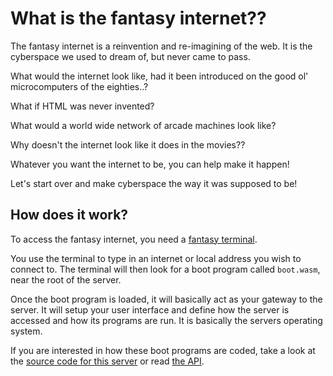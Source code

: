 What is the fantasy internet??
==============================
The fantasy internet is a reinvention and re-imagining of the web. It is the cyberspace we used to dream of, but never came to pass.

What would the internet look like, had it been introduced on the good ol' microcomputers of the eighties..?

What if HTML was never invented?

What would a world wide network of arcade machines look like?

Why doesn't the internet look like it does in the movies??

Whatever you want the internet to be, you can help make it happen!

Let's start over and make cyberspace the way it was supposed to be!

How does it work?
-----------------
To access the fantasy internet, you need a [fantasy terminal](./download).

You use the terminal to type in an internet or local address you wish to connect to. The terminal will then look for a boot program called `boot.wasm`, near the root of the server.

Once the boot program is loaded, it will basically act as your gateway to the server. It will setup your user interface and define how the server is accessed and how its programs are run. It is basically the servers operating system.

If you are interested in how these boot programs are coded, take a look at the [source code for this server](https://github.com/FantasyInternet/FantasyInternet.github.io/blob/master/boot.wast) or read [the API](./api).
